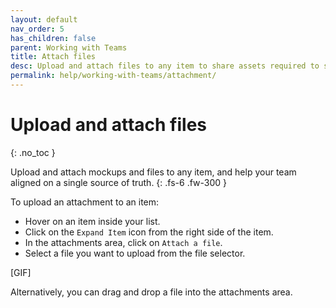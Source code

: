 ```yaml
---
layout: default
nav_order: 5
has_children: false
parent: Working with Teams
title: Attach files
desc: Upload and attach files to any item to share assets required to ship your projects on time.
permalink: help/working-with-teams/attachment/
---
```

# Upload and attach files
{: .no_toc }

Upload and attach mockups and files to any item, and help your team aligned on a single source of truth.
{: .fs-6 .fw-300 }

To upload an attachment to an item:
- Hover on an item inside your list. 
- Click on the ```Expand Item``` icon from the right side of the item.
- In the attachments area, click on ```Attach a file```.
- Select a file you want to upload from the file selector.

[GIF]

Alternatively, you can drag and drop a file into the attachments area.
